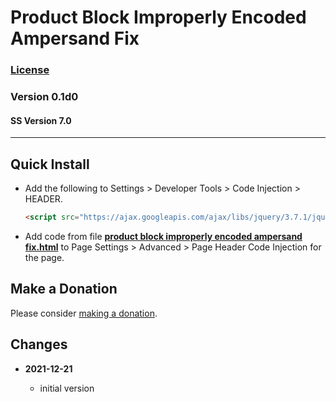 # Product Block Improperly Encoded Ampersand Fix

### [License][99]

### Version 0.1d0

#### SS Version 7.0

---

## Quick Install

* Add the following to Settings > Developer Tools > Code Injection > HEADER.
  
  ```html
  <script src="https://ajax.googleapis.com/ajax/libs/jquery/3.7.1/jquery.min.js"></script>
  ```
  
* Add code from file
  **[product block improperly encoded ampersand fix.html](product%20block%20improperly%20encoded%20ampersand%20fix.html#L1)**
  to Page Settings > Advanced > Page Header Code Injection for the page.

## Make a Donation

Please consider
[making a donation](https://github.com/tomsWebConsulting/twcsl#make-a-donation).

## Changes

<!-- * **2021-05-08**

  * added coverage for store product grid image hover
  * bumped version to v0.1d1
  -->
* **2021-12-21**

  * initial version

[99]: https://github.com/tomsWebConsulting/twcsl/blob/main/LICENSE.txt#L1

